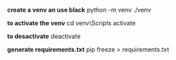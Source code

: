 **create a venv an use black**
python -m venv ./venv

**to activate the venv**
cd venv\Scripts
activate

**to desactivate**
deactivate

**generate requirements.txt**
pip freeze > requirements.txt
